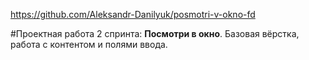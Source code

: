 https://github.com/Aleksandr-Danilyuk/posmotri-v-okno-fd

#Проектная работа 2 спринта: **Посмотри в окно**.
Базовая вёрстка, работа с контентом и полями ввода.